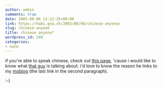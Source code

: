```yaml
---
author: admin
comments: true
date: 2003-08-06 13:12:35+00:00
link: https://habi.gna.ch/2003/08/06/chinese-anyone/
slug: chinese-anyone
title: chinese anyone?
wordpress_id: 249
categories:
- none
---
```


if you're able to speak chinese, check out [this page](http://blog.schee.info/archives/001563.html), 'cause i would like to know  what [that guy](http://blog.schee.info/) is talking about.
i'd love to know the reason he links to my [moblog](https://habi.bild.li/) (the last link in the second paragraph).

:-)
